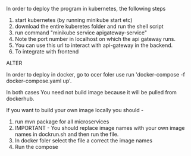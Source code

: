 In order to deploy the program in kubernetes, the following steps 
1. start kubernetes (by running minikube start etc)
2. download the entire kuberetes folder and run the shell script
3. run command "minikube service apigateway-service"
4. Note the port number in localhost on which the api gateway runs.
5. You can use this url to interact with api-gateway in the backend.
6. To integrate with frontend

ALTER

In order to deploy in docker, go to ocer foler use run 'docker-compose -f docker-compose.yaml up'. 

In both cases You need not build image because it will be pulled from dockerhub.

If you want to build your own image locally you should -

1. run mvn package for all microservices
2. IMPORTANT - You should replace image names with your own image names in dockrun.sh and then run the file.
3. In docker foler select the file a correct the image names
4. Run the compose
 
